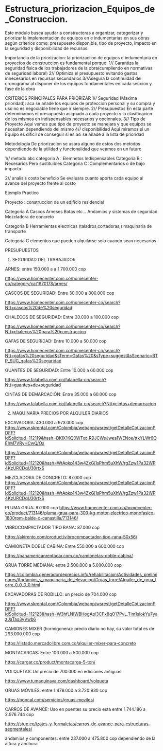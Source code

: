 # Estructura_priorizacion_Equipos_de_Construccion.

Este módulo busca ayudar a constructoras a organizar, categorizar y priorizar la implementación de equipos en e indumentarias en sus obras según criterios como: presupuesto disponible, tipo de proyecto, impacto en la seguridad y disponibilidad de recursos.

Importancia de la priorizacion:
la priorizaciion de equipos e indumentaria en proyectos de construccion es fundamental porque:
1// Garantiza la seguridad fisica de los trabajadores de la obra(cumpliendo en normativas de seguridad laboral)
2// Optimiza el presupuesto evitando gastos innecesarios en recursos secundarios
3//Asegura la continuidad del cronograma al disponer de los equipos fundamentales en cada seccion y fase de la obra 

CRITERIOS PRINCIPALES PARA PRIORIZAR
1// Seguridad (Maxima prioridad): aca se añade los equipos de proteccion personal y su compra y uso no es negociable tiene que ir siempre.
2// Presupuestos En esta parte determinamos el presupuesto asignado a cada proyecto y la clasificacion de los mismos en indispensables necesarios y opcionales.
3// Tipo de Proyecto Aqui vemos que tipo de proyecto se manejara y que equipos se necesitan dependiendo del mismo
4// disponibilidad Aqui miramos si un Equipo es dificil de conseguir si es asi se añade a la lista de prioridad

Metodologia De priorizacion
 se usara alguno de estos dos metodos dependiendo de la utilidad y funcionalidad que veamos en un futuro

1// metodo abc 
categoria A : Elemnetos Indispensables 
Categoria B : Necesarios Pero sustituibles
Categoria C :Complementarios o de bajo impacto

2// analisis costo beneficio
Se evaluara cuanto aporta cada equipo al avance del proyecto frente al costo

Ejemplo Practico

Proyecto : construccion de un edificio residencial

Categoria A 
Cascos Arneses Botas etc...
Andamios y sistemas de seguridad
Mezcladora de concreto

Categoria B
Herramientas electricas (taladros,cortadoras,)
maquinaria de transporte 

Categoria C 
elementos  que pueden alquilarse solo cuando sean necesarios

  PRESUPUESTOS
 1. SEGURIDAD DEL TRABAJADOR

ARNES: entre 150.000 a a 1.700.000 cop

https://www.homecenter.com.co/homecenter-co/category/cat1670178/arnes/ 


CASCOS DE SEGURIDAD: Entre 30.000 a 300.000 cop

https://www.homecenter.com.co/homecenter-co/search?Ntt=cascos%20de%20seguridad 


CHALECOS DE SEGURIDAD: Entre 30.000 a 100.000 cop

https://www.homecenter.com.co/homecenter-co/search?Ntt=chalecos%20para%20construccion 

GAFAS DE SEGURIDAD: Entre 10.000 a 50.000 cop

https://www.homecenter.com.co/homecenter-co/search?Ntt=gafas%20seguridad&sTerm=Gafas%20&sType=suggest&sScenario=BTP_SUG_gafas%20seguridad 

GUANTES DE SEGURIDAD: Entre 10.000 a 60.000 cop

https://www.falabella.com.co/falabella-co/search?Ntt=guantes+de+seguridad 

CINTAS DE DEMARCACIÓN: Entre 35.000 a 60.000 cop

https://www.falabella.com.co/falabella-co/search?Ntt=cintas+demarcacion



2. MAQUINARIA PRECIOS POR ALQUILER DIARIOS

EXCAVADORA: 430.000 a 973.000 cop
https://www.skrental.com/Colombia/webapp/wsrest/getDetalleCotizacionPDFF?idSolicitud=112119&hash=BKIX1KQ0WTxo.R9JCWsJwea1WENoe/ttkYLWr6QEhM7VRyHCwQ/Oa

https://www.skrental.com/Colombia/webapp/wsrest/getDetalleCotizacionPDFF?idSolicitud=112120&hash=WtApkp143w4ZxGj1sPhm5uXhW/rgZzw1Pa32WP4KzURCDqU30rtxS

MEZCLADORA DE CONCRETO: 87.000 cop 
https://www.skrental.com/Colombia/webapp/wsrest/getDetalleCotizacionPDFF?idSolicitud=112120&hash=WtApkp143w4ZxGj1sPhm5uXhW/rgZzw1Pa32WP4KzURCDqU30rtxS

PLUMA GRÚA:  87.000 cop
https://www.homecenter.com.co/homecenter-co/product/713146/pluma-grua-para-300-kg-motor-electrico-monofasico-1800rpm-balde-o-canastilla/713146/

VIBROCOMPACTADOR TIPO RANA: 87.000 cop

https://akirento.com/product/vibrocompactador-tipo-rana-50x56/

CAMIONETA DOBLE CABINA: Entre 550.000 a 600.000 cop

https://panamericanrentacar.com.co/camionetas-doble-cabina/

GRUA TORRE MEDIANA: entre 2.500.000 a 5.000.000 cop

https://colombia.generadordeprecios.info/rehabilitacion/Actividades_preliminares/Andamios_y_maquinaria_de_elevacion/Gruas_torre/Alquiler_de_grua_torre_0_0_0_0.html

EXCAVADORAS DE RODILLO: un precio de 704.000 cop

https://www.skrental.com/Colombia/webapp/wsrest/getDetalleCotizacionPDFF?idSolicitud=112123&hash=W3hfLNIWBHogApl3CFx8qO17PvL.Tim1slokYu7yazJaTao3yVwb6

CAMIONES MIXER (hormigonera): precio diario no hay, su valor total es de 293.000.000 cop

https://listado.mercadolibre.com.co/alquiler-mixer-para-concreto

MONTACARGAS: Entre 100.000 a 500.000 cop 

https://cargar.co/product/montacarga-5-ton/

VOLQUETAS: Un precio de 700.000 en ediciones antiguas

https://www.tumaquinaya.com/dashboard/volqueta

GRÚAS MÓVILES: entre 1.479.000 a 3.720.930 cop 

https://poncal.com/servicios/gruas-moviles/

CARROS DE AVANCE: Uso en puentes su precio está entre 1.744.186 a 2.976.744 cop

https://stup.co/izajes-y-formaletas/carros-de-avance-para-estructuras-segmentales/

andamios y componentes: entre 237.000 a 475.800 cop dependiendo de la altura y anchura









 



